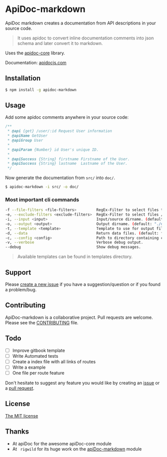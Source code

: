 # ApiDoc-markdown

ApiDoc markdown creates a documentation from API descriptions in your source code.

> It uses apidoc to convert inline documentation comments into json schema and later convert it to markdown.

Uses the [apidoc-core](https://github.com/apidoc/apidoc-core) library.

Documentation: [apidocjs.com](http://apidocjs.com)

## Installation

```bash
$ npm install -g apidoc-markdown
```

## Usage

Add some apidoc comments anywhere in your source code:

```javascript
/**
 * @api {get} /user/:id Request User information
 * @apiName GetUser
 * @apiGroup User
 *
 * @apiParam {Number} id User's unique ID.
 *
 * @apiSuccess {String} firstname Firstname of the User.
 * @apiSuccess {String} lastname  Lastname of the User.
 */
```

Now generate the documentation from `src/` into `doc/`.

```bash
$ apidoc-markdown -i src/ -o doc/
```

### Most important cli commands
```bash
-f --file-filters <file-filters>         RegEx-Filter to select files that should be parsed (multiple -f can be used). (default: [])
-e, --exclude-filters <exclude-filters>  RegEx-Filter to select files / dirs that should not be parsed (many -e can be used). (default: [])
-i, --input <input>                      Input/source dirname. (default: [])
-o, --output <output>                    Output dirname. (default: "./doc/")
-t, --template <template>                Template to use for output files. Can be a path or a template type available. (default: "default.md")
-d, --data                               Return data files. (default: false)
-c, --config <config>                    Path to directory containing config file (apidoc.json). (default: "./")
-v, --verbose                            Verbose debug output.
--debug                                  Show debug messages.
```
> Available templates can be found in templates directory.

## Support

Please [create a new issue](https://github.com/MathieuAndrade/apidoc-markdown/issues/new/choose) if you have a suggestion/question or if you found a problem/bug.

## Contributing

ApiDoc-markdown is a collaborative project. Pull requests are welcome. Please see the [CONTRIBUTING](https://github.com/MathieuAndrade/apidoc-markdown/blob/master/CONTRIBUTING.md) file.

## Todo
 - [ ] Improve gitbook template
 - [ ] Write Automated tests
 - [ ] Create a index file with all links of routes
 - [ ] Write a example
 - [ ] One file per route feature

 Don't hesitate to suggest any feature you would like by creating an [issue](https://github.com/MathieuAndrade/apidoc-markdown/issues) or a [pull request](https://github.com/MathieuAndrade/apidoc-markdown/pulls).

## License
[The MIT license](./LICENSE)

## Thanks 

- At apiDoc for the awesome apiDoc-core module
- At `` rigwild`` for its huge work on the [apiDoc-markdown](https://github.com/rigwild/apidoc-markdown) module
